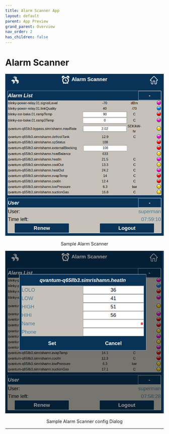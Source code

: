 ```yaml
---
title: Alarm Scanner App
layout: default
parent: App Preview
grand_parent: Overview
nav_order: 2
has_children: false
---
```

# Alarm Scanner

<p align = "center"><img src = "/assets/images/alarmScanner1.png"></p>
<p align = "center">Sample Alarm Scanner</p>

<p align = "center"><img src = "/assets/images/alarmScanner2.png"></p>
<p align = "center">Sample Alarm Scanner config Dialog</p>

----

